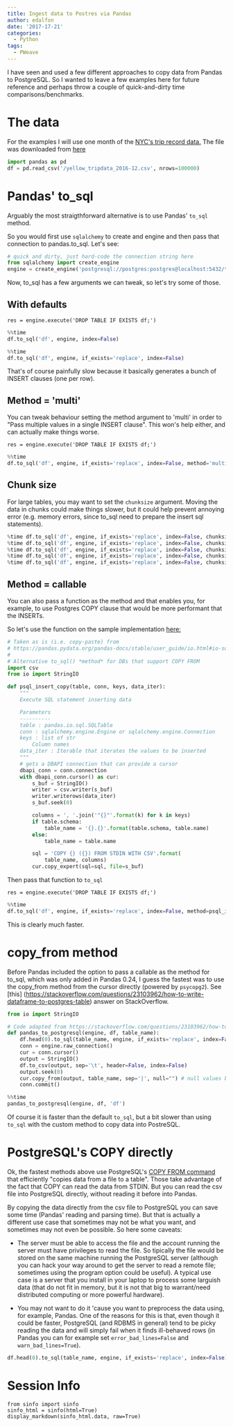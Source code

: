```yaml
---
title: Ingest data to Postres via Pandas
author: edalfon
date: '2017-17-21'
categories:
  - Python
tags:
  - PWeave
---
```


I have seen and used a few different approaches to copy data from Pandas to
PostgreSQL. So I wanted to leave a few examples here for future reference and
perhaps throw a couple of quick-and-dirty time comparisons/benchmarks.

# The data

For the examples I will use one month of the
[NYC's trip record data.](https://www1.nyc.gov/site/tlc/about/tlc-trip-record-data.page)
The file was downloaded from
[here](https://s3.amazonaws.com/nyc-tlc/trip+data/yellow_tripdata_2016-12.csv)

```python
import pandas as pd
df = pd.read_csv('/yellow_tripdata_2016-12.csv', nrows=100000)
```

# Pandas' to_sql

Arguably the most straigthforward alternative is to use Pandas' `to_sql`
method.

So you would first use `sqlalchemy` to create and engine and then pass that
connection to pandas.to_sql. Let's see:

```python
# quick and dirty, just hard-code the connection string here
from sqlalchemy import create_engine
engine = create_engine('postgresql://postgres:postgres@localhost:5432/testdb')
```

Now, to_sql has a few arguments we can tweak, so let's try some of those.

## With defaults

```python, echo=False
res = engine.execute('DROP TABLE IF EXISTS df;')
```

```python
%%time
df.to_sql('df', engine, index=False)
```

```python
%%time
df.to_sql('df', engine, if_exists='replace', index=False)
```

That's of course painfully slow because it basically generates a bunch of
INSERT clauses (one per row).

## Method = 'multi'

You can tweak behaviour setting the method argument to 'multi' in order to
"Pass multiple values in a single INSERT clause". This won's help either, and
can actually make things worse.

```python, echo=False
res = engine.execute('DROP TABLE IF EXISTS df;')
```
```python
%%time
df.to_sql('df', engine, if_exists='replace', index=False, method='multi')
```

## Chunk size

For large tables, you may want to set the `chunksize` argument.
Moving the data in chunks could make things slower, but it could help prevent
annoying error (e.g. memory errors, since to_sql need to prepare the insert sql
statements).

```python
%time df.to_sql('df', engine, if_exists='replace', index=False, chunksize=10000)
%time df.to_sql('df', engine, if_exists='replace', index=False, chunksize=100000)
%time df.to_sql('df', engine, if_exists='replace', index=False, chunksize=500000)
%time df.to_sql('df', engine, if_exists='replace', index=False, chunksize=1000000)
%time df.to_sql('df', engine, if_exists='replace', index=False, chunksize=5000000)
```

## Method = callable

You can also pass a function as the method and that enables you, for example,
to use Postgres COPY clause that would be more performant that the INSERTs.

So let's use the function on the sample implementation
[here:](https://pandas.pydata.org/pandas-docs/stable/user_guide/io.html#io-sql-method)

```python
# Taken as is (i.e. copy-paste) from
# https://pandas.pydata.org/pandas-docs/stable/user_guide/io.html#io-sql-method
#
# Alternative to_sql() *method* for DBs that support COPY FROM
import csv
from io import StringIO

def psql_insert_copy(table, conn, keys, data_iter):
    """
    Execute SQL statement inserting data

    Parameters
    ----------
    table : pandas.io.sql.SQLTable
    conn : sqlalchemy.engine.Engine or sqlalchemy.engine.Connection
    keys : list of str
        Column names
    data_iter : Iterable that iterates the values to be inserted
    """
    # gets a DBAPI connection that can provide a cursor
    dbapi_conn = conn.connection
    with dbapi_conn.cursor() as cur:
        s_buf = StringIO()
        writer = csv.writer(s_buf)
        writer.writerows(data_iter)
        s_buf.seek(0)

        columns = ', '.join('"{}"'.format(k) for k in keys)
        if table.schema:
            table_name = '{}.{}'.format(table.schema, table.name)
        else:
            table_name = table.name

        sql = 'COPY {} ({}) FROM STDIN WITH CSV'.format(
            table_name, columns)
        cur.copy_expert(sql=sql, file=s_buf)
```

Then pass that function to `to_sql`

```python, echo=False
res = engine.execute('DROP TABLE IF EXISTS df;')
```
```python
%%time
df.to_sql('df', engine, if_exists='replace', index=False, method=psql_insert_copy)
```

This is clearly much faster.

# copy_from method

Before Pandas included the option to pass a callable as the method for to_sql,
which was only added in Pandas 0.24, I guess the fastest was to use the
copy_from method from the cursor directly (powered by `psycopg2`). See [this]
(https://stackoverflow.com/questions/23103962/how-to-write-dataframe-to-postgres-table)
answer on StackOverflow.

```python
from io import StringIO

# Code adapted from https://stackoverflow.com/questions/23103962/how-to-write-dataframe-to-postgres-table
def pandas_to_postgresql(engine, df, table_name):
    df.head(0).to_sql(table_name, engine, if_exists='replace', index=False)
    conn = engine.raw_connection()
    cur = conn.cursor()
    output = StringIO()
    df.to_csv(output, sep='\t', header=False, index=False)
    output.seek(0)
    cur.copy_from(output, table_name, sep='|', null="") # null values become ''
    conn.commit()
```

```python
%%time
pandas_to_postgresql(engine, df, 'df')
```

Of course it is faster than the default `to_sql`, but a bit slower than
using `to_sql` with the custom method to copy data into PostreSQL.

# PostgreSQL's COPY directly

Ok, the fastest methods above use PostgreSQL's
[COPY FROM command](https://www.postgresql.org/docs/current/sql-copy.html)
that efficiently "copies data from a file to a table". Those take advantage of
the fact that COPY can read the data from STDIN. But you can read the csv
file into PostgreSQL directly, without reading it before into Pandas.

By copying the data directly from the csv file to PostgreSQL you can save some
time (Pandas' reading and parsing time). But that is actually a different use
case that sometimes may not be what you want, and sometimes may not even be
possible. So here some caveats:

- The server must be able to access the file and the account running the server
  must have privileges to read the file. So tipically the file would be stored
  on the same machine running the PostgreSQL server (although you can hack your
  way around to get the server to read a remote file; sometimes using the
  program option could be useful). A typical use case is a server that you
  install in your laptop to process some larguish data (that do not fit in
  memory, but it is not that big to warrant/need distributed computing or more
  powerful hardware).

- You may not want to do it 'cause you want to preprocess the data using,
  for example, Pandas. One of the reasons for this is that, even though it could
  be faster, PostgreSQL (and RDBMS in general) tend to be picky reading the
  data and will simply fail when it finds ill-behaved rows (in Pandas you can
  for example set `error_bad_lines=False` and `warn_bad_lines=True`).


```python
df.head(0).to_sql(table_name, engine, if_exists='replace', index=False)

```

# Session Info
```python, results='verbatim'
from sinfo import sinfo
sinfo_html = sinfo(html=True)
display_markdown(sinfo_html.data, raw=True)
```

